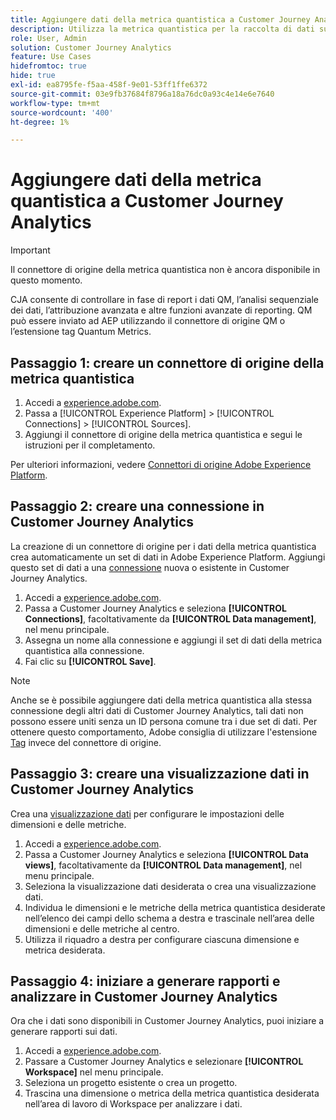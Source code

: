 ```yaml
---
title: Aggiungere dati della metrica quantistica a Customer Journey Analytics
description: Utilizza la metrica quantistica per la raccolta di dati su percorsi di utenti e comportamenti, quindi alimenta CJA da quei dati raccolti per ottenere informazioni più approfondite.
role: User, Admin
solution: Customer Journey Analytics
feature: Use Cases
hidefromtoc: true
hide: true
exl-id: ea8795fe-f5aa-458f-9e01-53ff1ffe6372
source-git-commit: 03e9fb37684f8796a18a76dc0a93c4e14e6e7640
workflow-type: tm+mt
source-wordcount: '400'
ht-degree: 1%

---
```


# Aggiungere dati della metrica quantistica a Customer Journey Analytics

>[!IMPORTANT]
>
>Il connettore di origine della metrica quantistica non è ancora disponibile in questo momento.

CJA consente di controllare in fase di report i dati QM, l’analisi sequenziale dei dati, l’attribuzione avanzata e altre funzioni avanzate di reporting.  QM può essere inviato ad AEP utilizzando il connettore di origine QM o l’estensione tag Quantum Metrics.

## Passaggio 1: creare un connettore di origine della metrica quantistica

1. Accedi a [experience.adobe.com](https://experience.adobe.com).
1. Passa a [!UICONTROL Experience Platform] > [!UICONTROL Connections] > [!UICONTROL Sources].
1. Aggiungi il connettore di origine della metrica quantistica e segui le istruzioni per il completamento.

Per ulteriori informazioni, vedere [Connettori di origine Adobe Experience Platform](https://experienceleague.adobe.com/it/docs/experience-platform/sources/home).

## Passaggio 2: creare una connessione in Customer Journey Analytics

La creazione di un connettore di origine per i dati della metrica quantistica crea automaticamente un set di dati in Adobe Experience Platform. Aggiungi questo set di dati a una [connessione](/help/connections/overview.md) nuova o esistente in Customer Journey Analytics.

1. Accedi a [experience.adobe.com](https://experience.adobe.com).
1. Passa a Customer Journey Analytics e seleziona **[!UICONTROL Connections]**, facoltativamente da **[!UICONTROL Data management]**, nel menu principale.
1. Assegna un nome alla connessione e aggiungi il set di dati della metrica quantistica alla connessione.
1. Fai clic su **[!UICONTROL Save]**.

>[!NOTE]
>Anche se è possibile aggiungere dati della metrica quantistica alla stessa connessione degli altri dati di Customer Journey Analytics, tali dati non possono essere uniti senza un ID persona comune tra i due set di dati. Per ottenere questo comportamento, Adobe consiglia di utilizzare l&#39;estensione [Tag](https://experienceleague.adobe.com/it/docs/experience-platform/destinations/catalog/analytics/quantum-metric) invece del connettore di origine.

## Passaggio 3: creare una visualizzazione dati in Customer Journey Analytics

Crea una [visualizzazione dati](/help/data-views/data-views.md) per configurare le impostazioni delle dimensioni e delle metriche.

1. Accedi a [experience.adobe.com](https://experience.adobe.com).
1. Passa a Customer Journey Analytics e seleziona **[!UICONTROL Data views]**, facoltativamente da **[!UICONTROL Data management]**, nel menu principale.
1. Seleziona la visualizzazione dati desiderata o crea una visualizzazione dati.
1. Individua le dimensioni e le metriche della metrica quantistica desiderate nell’elenco dei campi dello schema a destra e trascinale nell’area delle dimensioni e delle metriche al centro.
1. Utilizza il riquadro a destra per configurare ciascuna dimensione e metrica desiderata.

## Passaggio 4: iniziare a generare rapporti e analizzare in Customer Journey Analytics

Ora che i dati sono disponibili in Customer Journey Analytics, puoi iniziare a generare rapporti sui dati.

1. Accedi a [experience.adobe.com](https://experience.adobe.com).
1. Passare a Customer Journey Analytics e selezionare **[!UICONTROL Workspace]** nel menu principale.
1. Seleziona un progetto esistente o crea un progetto.
1. Trascina una dimensione o metrica della metrica quantistica desiderata nell’area di lavoro di Workspace per analizzare i dati.
